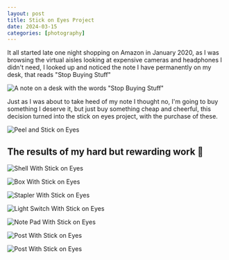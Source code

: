 ```yaml
---
layout: post
title: Stick on Eyes Project
date: 2024-03-15
categories: [photography]
---
```


It all started late one night shopping on Amazon in January 2020, as I was browsing the virtual aisles looking at expensive cameras and headphones I didn't need, I looked up and noticed the note I have permanently on my desk, that reads "Stop Buying Stuff"

![A note on a desk with the words "Stop Buying Stuff"](/images/stop-buying-stuff.webp)

Just as I was about to take heed of my note I thought no, I'm going to buy something I deserve it, but just buy something cheap and cheerful, this decision turned into the stick on eyes project, with the purchase of these.

![Peel and Stick on Eyes](/images/stick-on-eyes.jpg)

## The results of my hard but rewarding work 👀

![Shell With Stick on Eyes](/images/shell-with-stick-on-eyes.jpg)

![Box With Stick on Eyes](/images/stick-on-eyes-box.jpg)

![Stapler With Stick on Eyes](/images/stick-on-eyes-stapler.jpg)

![Light Switch With Stick on Eyes](/images/stick-on-eyes-light-switch.jpg)

![Note Pad With Stick on Eyes](/images/stick-on-eyes-notepad.jpg)

![Post With Stick on Eyes](/images/stick-on-eyes-post-1.jpg)

![Post With Stick on Eyes](/images/stick-on-eyes-post-2.jpg)